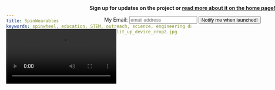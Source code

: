 ```yaml
---
title: SpinWearables
keywords: spinwheel, education, STEM, outreach, science, engineering day, electronics, computer science, physics
header-image: /images/behindthescenes/sky_lit_up_device_crop2.jpg
---
```


<div style="position:absolute;top:0;width:100%;height:100%;background-color:var(--color-greybg);">
<style>
form {
  margin: auto;
  width: 90%;
  text-align: center;
  padding: 1em;
  color: var(--color-whitetext);
}

form > input {
  margin: 0.2em;
  /*border-radius: 1.5em;*/
  padding: 0.5em 1em;
  text-align: center;
  border: none;
}
</style>
<form action="https://docs.google.com/forms/u/1/d/e/1FAIpQLScpB8NUWgx-FhHzPOE5s-GHF2pZI4DTbhna-90F1GGhoF2YQQ/formResponse" method="post" id="signup-form">
<p><strong>Sign up for updates on the project or <a href="/">read more about it on the home page!</a></strong></p>
<label>My Email:</label>
<input id="email" type="email" autocomplete="email" tabindex="0" aria-label="Your email" name="emailAddress" placeholder="email address" value="" required="" aria-invalid="true">
<input class="round-button" id="button" type="submit" value="Notify me when launched!" />
<!--<p style="width:70%;margin:1em auto 1em auto;">We will not email you more than twice, as we respect your time!</p>-->
</form>
<video style="margin:auto;max-width:100%;" src="/images/kickvideo.mp4" playsinline controls></video>
</div>
